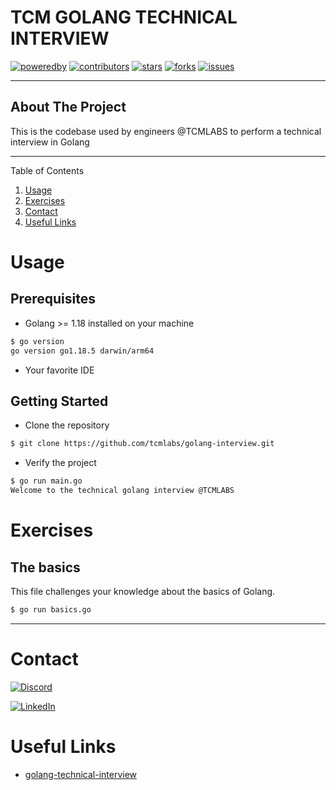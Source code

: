 # TCM GOLANG TECHNICAL INTERVIEW

<!-- Project badges -->
[![poweredby][powered-by-shield]][company-url]
[![contributors][github-contributors-shield]][github-contributors-url]
[![stars][github-stars-shield]][github-stars-url]
[![forks][github-forks-shield]][github-forks-url]
[![issues][github-issues-shield]][github-issues-url]

---
## About The Project
This is the codebase used by engineers @TCMLABS to perform a technical interview in Golang

---

<!-- TABLE OF CONTENTS -->

<div>
  Table of Contents
  <ol>
    <li><a href="#usage">Usage</a></li>
    <li><a href="#exercises">Exercises</a></li>
    <li><a href="#contact">Contact</a></li>
    <li><a href="#useful-links">Useful Links</a></li>
  </ol>
</div>

# Usage
## Prerequisites
 * Golang >= 1.18 installed on your machine 
```bash
$ go version
go version go1.18.5 darwin/arm64
```
 * Your favorite IDE

## Getting Started
 * Clone the repository
```bash
$ git clone https://github.com/tcmlabs/golang-interview.git 
```
 * Verify the project
```bash
$ go run main.go                                                                                                                                                                                         1 ↵
Welcome to the technical golang interview @TCMLABS 
```

# Exercises
## The basics
This file challenges your knowledge about the basics of Golang.
```bash
$ go run basics.go
```

---
# Contact
[![Discord][discord-shield]][discord-url]

[![LinkedIn][linkedin-shield]][linkedin-url]


# Useful Links
<ul>
<li><a href="https://blog.tcmlabs.fr/golang-technical-interview-tcmlabs-a70c02639381">golang-technical-interview</a></li>
</ul>


<!-- MARKDOWN LINKS & IMAGES -->

<!-- GitHub -->
[github-stars-shield]: https://img.shields.io/github/stars/tcmlabs/golang-interview?color=yellow&style=for-the-badge&logo=GitHub
[github-stars-url]: https://github.com/tcmlabs/golang-interview/stargazers
[github-contributors-shield]: https://img.shields.io/github/contributors/tcmlabs/golang-interview?style=for-the-badge&logo=github&color=blue
[github-contributors-url]: https://github.com/tcmlabs/golang-interview/graphs/contributors
[github-forks-shield]: https://img.shields.io/github/forks/tcmlabs/golang-interview?style=for-the-badge&logo=github&color=blue
[github-forks-url]: https://github.com/tcmlabs/golang-interview/network/members
[github-issues-shield]: https://img.shields.io/github/issues/tcmlabs/golang-interview?style=for-the-badge&logo=github&color=red
[github-issues-url]: https://github.com/tcmlabs/golang-interview/issues

<!-- Company: TCM -->
[powered-by-shield]: https://img.shields.io/badge/powered%20by-tcm-blue?style=for-the-badge
[discord-shield]: https://img.shields.io/discord/809401742843314188?color=violet&label=discord&logo=discord&logoColor=white&style=for-the-badge
[discord-url]: https://discord.gg/7U3Pt5G22S
[linkedin-shield]: https://img.shields.io/badge/linkedin-tcmlabs-blue?style=for-the-badge&logo=linkedin
[linkedin-url]: https://www.linkedin.com/company/tcmlabs
[company-url]: https://www.tcmlabs.fr